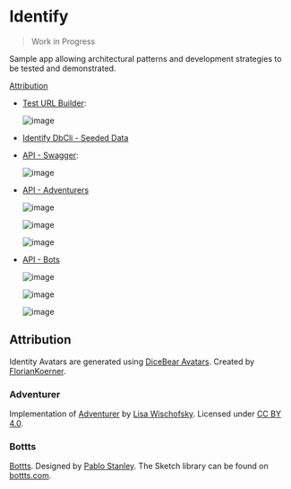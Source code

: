 # Identify

> Work in Progress

Sample app allowing architectural patterns and development strategies to be tested and demonstrated.

[Attribution](#attribution)


* [Test URL Builder](./tests/TestUrlBuilder/Program.cs):

    ![image](https://user-images.githubusercontent.com/14102723/197317166-f21be5ae-c33f-41b2-9c6c-5af4fbc1e547.png)

* [Identify DbCli - Seeded Data](./server/Identify.DbCli/Seed/)

* [API - Swagger](./server/Identify.Api/Controllers/):

    ![image](https://user-images.githubusercontent.com/14102723/197317249-389a17d2-3d80-4927-a83d-1440b57f8187.png)

* [API - Adventurers](./server/Identify.Models/Entities/Adventurer/Adventurer.cs)

    ![image](https://user-images.githubusercontent.com/14102723/197317681-a71b6554-a656-443c-b115-ff1fdd4aae3c.png)

    ![image](https://user-images.githubusercontent.com/14102723/197317714-e1e9b96f-0f84-484c-8839-cc864b974070.png)

    ![image](https://user-images.githubusercontent.com/14102723/197317365-c87e9f55-4c4c-4faf-8597-a1009f921a23.png)

* [API - Bots](./server/Identify.Models/Entities/Bot/Bot.cs)

    ![image](https://user-images.githubusercontent.com/14102723/197317402-7677b6a5-db61-4690-808c-a7babeba4048.png)

    ![image](https://user-images.githubusercontent.com/14102723/197317430-b901873a-adda-4d46-928f-333e7401b25b.png)

    ![image](https://user-images.githubusercontent.com/14102723/197317455-14e149b3-a1c0-47c2-8d0f-2353ce64f877.png)

## Attribution

Identity Avatars are generated using [DiceBear Avatars](https://avatars.dicebear.com). Created by [FlorianKoerner](https://github.com/FlorianKoerner).

### Adventurer

Implementation of [Adventurer](https://avatars.dicebear.com/styles/adventurer) by [Lisa Wischofsky](https://www.instagram.com/lischi_art). Licensed under [CC BY 4.0](https://creativecommons.org/licenses/by/4.0/).

### Bottts

[Bottts](https://avatars.dicebear.com/styles/bottts). Designed by [Pablo Stanley](https://twitter.com/pablostanley). The Sketch library can be found on [bottts.com](https://bottts.com/).